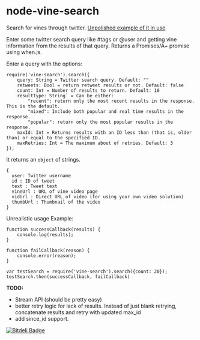 node-vine-search
================

Search for vines through twitter. [Unpolished example of it in use](http://vinefeed.heroku.com)

Enter some twitter search query like #tags or @user and getting vine information from the results of that query. Returns a Promises/A+ promise using when.js.

Enter a query with the options:
    
    require('vine-search').search({
        query: String = Twitter search query. Default: ""
        retweets: Bool = return retweet results or not. Default: false
        count: Int = Number of results to return. Default: 10
        resultType: String` = Can be either:
            "recent": return only the most recent results in the response. This is the default.
            "mixed": Include both popular and real time results in the response.
            "popular": return only the most popular results in the response.
        maxId: Int = Returns results with an ID less than (that is, older than) or equal to the specified ID. 
        maxRetries: Int = The maximum about of retries. Default: 3
    });

It returns an `object` of strings.

    {  
      user: Twitter username
      id : ID of tweet 
      text : Tweet text
      vineUrl : URL of vine video page
      vidUrl : Direct URL of video (for using your own video solution)
      thumbUrl : Thumbnail of the video 
    }

Unrealistic usage Example:

    function successCallback(results) {
        console.log(results);
    }

    function failCallback(reason) {
        console.error(reason);
    }

    var testSearch = require('vine-search').search({count: 20});
    testSearch.then(successCallback, failCallback)



**TODO:**
* Stream API (should be pretty easy)
* better retry logic for lack of results. Instead of just blank retrying, concatenate results and retry with updated max_id
* add since_id support. 


[![Bitdeli Badge](https://d2weczhvl823v0.cloudfront.net/jeffling/node-vine-search/trend.png)](https://bitdeli.com/free "Bitdeli Badge")

